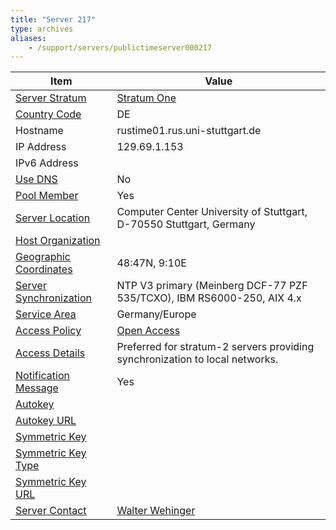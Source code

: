 ```yaml
---
title: "Server 217"
type: archives
aliases:
    - /support/servers/publictimeserver000217
---
```


| Item | Value |
| ----- | ----- |
| [Server Stratum](/support/servers/serverstratum) | [Stratum One](/support/servers/stratumonetimeservers) |
| [Country Code](/support/servers/countrycode) | DE |
| Hostname |  rustime01.rus.uni-stuttgart.de |
| IP Address |  129.69.1.153 |
| IPv6 Address | |
| [Use DNS](/support/servers/usedns) | No |
| [Pool Member](/support/servers/poolmember) | Yes |
| [Server Location](/support/servers/serverlocation) |  Computer Center University of Stuttgart, D-70550 Stuttgart, Germany |
| [Host Organization](/support/servers/hostorganization) | |
| [ Geographic Coordinates](/support/servers/geographiccoordinates) |  48:47N, 9:10E |
| [Server Synchronization](/support/servers/serversynchronization) |  NTP V3 primary (Meinberg DCF-77 PZF 535/TCXO), IBM RS6000-250, AIX 4.x |
| [Service Area](/support/servers/servicearea) |  Germany/Europe  |
| [Access Policy](/support/servers/accesspolicy) | [Open Access](/support/servers/openaccess) |
| [Access Details](/support/servers/accessdetails) |  Preferred for stratum-2 servers providing synchronization to local networks. |
| [Notification Message](/support/servers/notificationmessage) | Yes |
| [Autokey](/support/servers/autokey) |  |
| [Autokey URL](/support/servers/autokeyurl) | |
| [Symmetric Key](/support/servers/symmetrickey) |  |
| [Symmetric Key Type](/support/servers/symmetrickeytype) | |
| [Symmetric Key URL](/support/servers/symmetrickeyurl) | |
| [Server Contact](/support/servers/servercontact) | [Walter Wehinger](mailto:wehinger@rus.uni-stuttgart.de) |